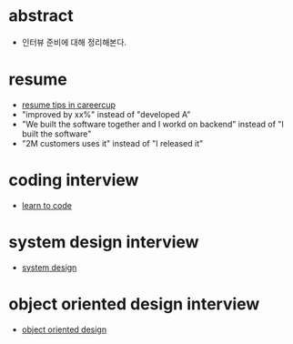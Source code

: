 # abstract

- 인터뷰 준비에 대해 정리해본다.

# resume

- [resume tips in careercup](https://careercup.com/resume)
- "improved by xx%" instead of "developed A"
- "We built the software together and I workd on backend" instead of "I built the software"
- "2M customers uses it" instead of "I released it"

# coding interview

- [learn to code](https://github.com/iamslash/learntocode)

# system design interview

- [system design](../systemdesign/)

# object oriented design interview

- [object oriented design](../objectorienteddesign/)